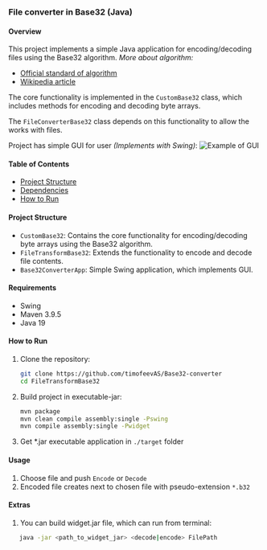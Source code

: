 ### File converter in Base32 (Java)

#### Overview
This project implements
a simple Java application for encoding/decoding files using the Base32 algorithm.
*More about algorithm:*
 - [Official standard of algorithm](https://www.ietf.org/rfc/rfc3548.txt)
 - [Wikipedia article](https://en.wikipedia.org/wiki/Base32)

The core functionality is implemented in the `CustomBase32` class, which includes methods for encoding and decoding byte arrays. 

The `FileConverterBase32` class depends on this functionality to allow the works with files.

Project has simple GUI for user _(Implements with Swing)_:
![Example of GUI](./example1.gif)
#### Table of Contents
- [Project Structure](#project-structure)
- [Dependencies](#dependencies)
- [How to Run](#how-to-run)

#### Project Structure

- `CustomBase32`: Contains the core functionality for encoding/decoding byte arrays using the Base32 algorithm.
- `FileTransformBase32`: Extends the functionality to encode and decode file contents.
- `Base32ConverterApp`: Simple Swing application, which implements GUI.

#### Requirements
 - Swing 
 - Maven 3.9.5
 - Java 19

#### How to Run

1. Clone the repository:
   ```bash
   git clone https://github.com/timofeevAS/Base32-converter
   cd FileTransformBase32
   ```
2. Build project in executable-jar:
   ```bash
   mvn package
   mvn clean compile assembly:single -Pswing
   mvn compile assembly:single -Pwidget
   ```
   
3. Get *.jar executable application in `./target` folder

#### Usage
1. Choose file and push `Encode` or `Decode`
2. Encoded file creates next to chosen file with pseudo-extension `*.b32`


#### Extras
1. You can build widget.jar file, which can run from terminal:
```bash
   java -jar <path_to_widget_jar> <decode|encode> FilePath
```


